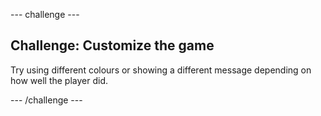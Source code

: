 --- challenge ---

## Challenge: Customize the game

Try using different colours or showing a different message depending on how well the player did.


--- /challenge ---